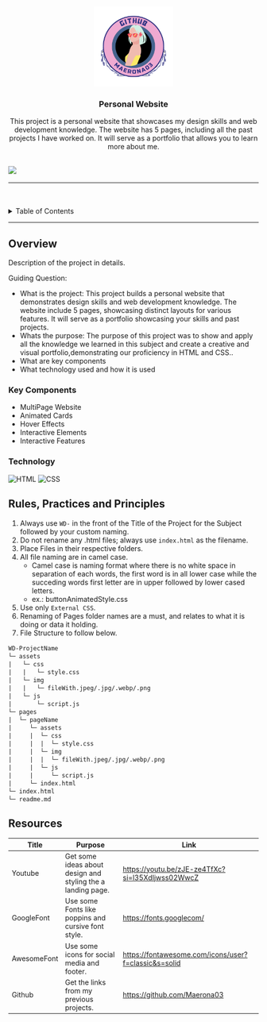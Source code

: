 <a name="readme-top">

<br/>

<br />
<div align="center">
  <a href="https://github.com/zyx-0314/">
    <img src="./assets/img/logo (3).png" alt="logo" width="160" height="160">
  </a>
  <h3 align="center">Personal Website</h3>
</div>
<div align="center">
 This project is a personal website that showcases my design skills and web development knowledge. The website has 5 pages, including all the past projects I have worked on. It will serve as a portfolio that allows you to learn more about me.
</div>

<br />

![](https://visit-counter.vercel.app/counter.png?page=Maerona03/WD-FinalActivity)

---

<br />
<br />

<!-- TODO: If you want to add more layers for your readme -->
<details>
  <summary>Table of Contents</summary>
  <ol>
    <li>
      <a href="#overview">Overview</a>
      <ol>
        <li>
          <a href="#key-components">Key Components</a>
        </li>
        <li>
          <a href="#technology">Technology</a>
        </li>
      </ol>
    </li>
    <li>
      <a href="#rule,-practices-and-principles">Rules, Practices and Principles</a>
    </li>
    <li>
      <a href="#resources">Resources</a>
    </li>
  </ol>
</details>

---

## Overview

<!-- TODO: To be changed -->
<!-- The following are just sample -->

Description of the project in details.

Guiding Question:

- What is the project:
  This project builds a personal website that demonstrates design skills and web development knowledge. The website include 5 pages, showcasing distinct layouts for various features. It will serve as a portfolio showcasing your skills and past projects.
- Whats the purpose:
  The purpose of this project was to show and apply all the knowledge we learned in this subject and create a creative and visual portfolio,demonstrating our proficiency in HTML and CSS..
- What are key components
- What technology used and how it is used

### Key Components

<!-- TODO: List of Key Components -->
<!-- The following are just sample -->

- MultiPage Website
- Animated Cards
- Hover Effects
- Interactive Elements
- Interactive Features

### Technology

<!-- TODO: List of Technology Used -->

![HTML](https://img.shields.io/badge/HTML-E34F26?style=for-the-badge&logo=html5&logoColor=white)
![CSS](https://img.shields.io/badge/CSS-1572B6?style=for-the-badge&logo=css3&logoColor=white)

## Rules, Practices and Principles

1. Always use `WD-` in the front of the Title of the Project for the Subject followed by your custom naming.
2. Do not rename any .html files; always use `index.html` as the filename.
3. Place Files in their respective folders.
4. All file naming are in camel case.
   - Camel case is naming format where there is no white space in separation of each words, the first word is in all lower case while the succeding words first letter are in upper followed by lower cased letters.
   - ex.: buttonAnimatedStyle.css
5. Use only `External CSS`.
6. Renaming of Pages folder names are a must, and relates to what it is doing or data it holding.
7. File Structure to follow below.

```
WD-ProjectName
└─ assets
|   └─ css
|   |   └─ style.css
|   └─ img
|   |   └─ fileWith.jpeg/.jpg/.webp/.png
|   └─ js
|       └─ script.js
└─ pages
|  └─ pageName
|     └─ assets
|     |  └─ css
|     |  |  └─ style.css
|     |  └─ img
|     |  |  └─ fileWith.jpeg/.jpg/.webp/.png
|     |  └─ js
|     |     └─ script.js
|     └─ index.html
└─ index.html
└─ readme.md
```

## Resources

<!-- TODO: Add References -->

| Title       | Purpose                                                     | Link                                                 |
| ----------- | ----------------------------------------------------------- | ---------------------------------------------------- |
| Youtube     | Get some ideas about design and styling the a landing page. | https://youtu.be/zJE-ze4TfXc?si=l35XdIjwss02WwcZ     |
| GoogleFont  | Use some Fonts like poppins and cursive font style.         | https://fonts.googlecom/                             |
| AwesomeFont | Use some icons for social media and footer.                 | https://fontawesome.com/icons/user?f=classic&s=solid |
| Github      | Get the links from my previous projects.                    | https://github.com/Maerona03                         |

